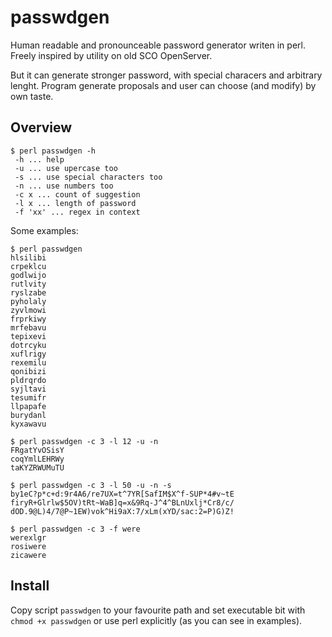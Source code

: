 # passwdgen
Human readable and pronounceable password generator writen in perl. Freely inspired by utility on old SCO OpenServer.

But it can generate stronger password, with special characers and arbitrary
lenght. Program generate proposals and user can choose (and modify) by own taste.

## Overview
```
$ perl passwdgen -h
 -h ... help
 -u ... use upercase too
 -s ... use special characters too
 -n ... use numbers too
 -c x ... count of suggestion
 -l x ... length of password
 -f 'xx' ... regex in context
```

Some examples:
```
$ perl passwdgen
hlsilibi
crpeklcu
godlwijo
rutlvity
ryslzabe
pyholaly
zyvlmowi
frprkiwy
mrfebavu
tepixevi
dotrcyku
xuflrigy
rexemilu
qonibizi
pldrqrdo
syjltavi
tesumifr
llpapafe
burydanl
kyxawavu

$ perl passwdgen -c 3 -l 12 -u -n
FRgatYvOSisY
coqYmlLEHRWy
taKYZRWUMuTU

$ perl passwdgen -c 3 -l 50 -u -n -s
by1eC?p*c+d:9r4A6/re7UX=t^7YR[SafIM$X^f-SUP*4#v~tE
firyR+Glrlw$5OV)tRt~WaB]q=x&9Rq-J^4^BLnUxlj*Cr8/c/
dOD.9@L)4/7@P~1EW)vok^Hi9aX:7/xLm(xYD/sac:2=P)G)Z!

$ perl passwdgen -c 3 -f were
werexlgr
rosiwere
zicawere
```

## Install

Copy script `passwdgen` to your favourite path and set executable bit with `chmod +x passwdgen` or use perl explicitly (as you can see in examples).
